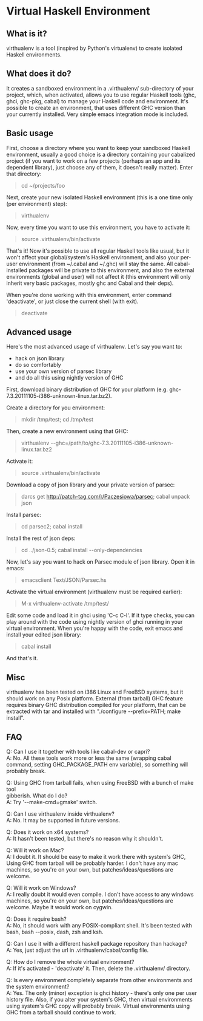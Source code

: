 Virtual Haskell Environment
===========================

What is it?
-----------
virthualenv is a tool (inspired by Python's virtualenv)
to create isolated Haskell environments.


What does it do?
----------------
It creates a sandboxed environment in a .virthualenv/ sub-directory
of your project, which, when activated, allows you to use regular Haskell tools
(ghc, ghci, ghc-pkg, cabal) to manage your Haskell code and environment.
It's possible to create an environment, that uses different GHC version
than your currently installed. Very simple emacs integration mode is included.

Basic usage
-----------
First, choose a directory where you want to keep your
sandboxed Haskell environment, usually a good choice is a directory containing
your cabalized project (if you want to work on a few projects
(perhaps an app and its dependent library), just choose any of them,
it doesn't really matter). Enter that directory:

> cd ~/projects/foo

Next, create your new isolated Haskell environment
(this is a one time only (per environment) step):

> virthualenv

Now, every time you want to use this environment, you have to activate it:

> source .virthualenv/bin/activate

That's it! Now it's possible to use all regular Haskell tools like usual,
but it won't affect your global/system's Haskell environment, and also
your per-user environment (from ~/.cabal and ~/.ghc) will stay the same.
All cabal-installed packages will be private to this environment,
and also the external environments (global and user) will not affect it
(this environment will only inherit very basic packages,
mostly ghc and Cabal and their deps).

When you're done working with this environment, enter command 'deactivate',
or just close the current shell (with exit).

> deactivate

Advanced usage
--------------
Here's the most advanced usage of virthualenv. Let's say you want to:
* hack on json library
* do so comfortably
* use your own version of parsec library
* and do all this using nightly version of GHC

First, download binary distribution of GHC for your platform
(e.g. ghc-7.3.20111105-i386-unknown-linux.tar.bz2).

Create a directory for you environment:

> mkdir /tmp/test; cd /tmp/test

Then, create a new environment using that GHC:

> virthualenv --ghc=/path/to/ghc-7.3.20111105-i386-unknown-linux.tar.bz2

Activate it:

> source .virthualenv/bin/activate

Download a copy of json library and your private version of parsec:

> darcs get http://patch-tag.com/r/Paczesiowa/parsec; cabal unpack json

Install parsec:

> cd parsec2; cabal install

Install the rest of json deps:

> cd ../json-0.5; cabal install --only-dependencies

Now, let's say you want to hack on Parsec module of json library.
Open it in emacs:

> emacsclient Text/JSON/Parsec.hs

Activate the virtual environment (virthualenv must be required earlier):

> M-x virthualenv-activate <RET> /tmp/test/ <RET>

Edit some code and load it in ghci using 'C-c C-l'. If it type checks,
you can play around with the code using nightly version of ghci running
in your virtual environment. When you're happy with the code, exit emacs
and install your edited json library:

> cabal install

And that's it.

Misc
----
virthualenv has been tested on i386 Linux and FreeBSD systems,
but it should work on any Posix platform. External (from tarball) GHC feature
requires binary GHC distribution compiled for your platform,
that can be extracted with tar and installed with
"./configure --prefix=PATH; make install".

FAQ
---
Q: Can I use it together with tools like cabal-dev or capri?  
A: No. All these tools work more or less the same (wrapping cabal command,
   setting GHC_PACKAGE_PATH env variable), so something will probably break.

Q: Using GHC from tarball fails, when using FreeBSD with a bunch of make tool  
   gibberish. What do I do?  
A: Try '--make-cmd=gmake' switch.

Q: Can I use virthualenv inside virthualenv?  
A: No. It may be supported in future versions.

Q: Does it work on x64 systems?  
A: It hasn't been tested, but there's no reason why it shouldn't.

Q: Will it work on Mac?  
A: I doubt it. It should be easy to make it work there with system's GHC,
   Using GHC from tarball will be probably harder. I don't have any mac
   machines, so you're on your own, but patches/ideas/questions are welcome.

Q: Will it work on Windows?  
A: I really doubt it would even compile. I don't have access to any windows
   machines, so you're on your own, but patches/ideas/questions are welcome.
   Maybe it would work on cygwin.

Q: Does it require bash?  
A: No, it should work with any POSIX-compliant shell. It's been tested with
   bash, bash --posix, dash, zsh and ksh.

Q: Can I use it with a different haskell package repository than hackage?  
A: Yes, just adjust the url in .virthualenv/cabal/config file.

Q: How do I remove the whole virtual environment?  
A: If it's activated - 'deactivate' it. Then, delete
   the .virthualenv/ directory.

Q: Is every environment completely separate from other environments and
   the system environment?  
A: Yes. The only (minor) exception is ghci history - there's only one
   per user history file. Also, if you alter your system's GHC, then
   virtual environments using system's GHC copy will probably break.
   Virtual environments using GHC from a tarball should continue to work.
